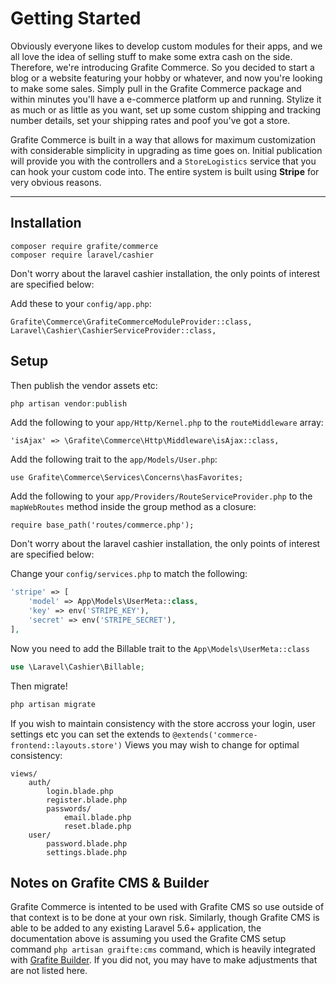 # Getting Started

<div class="logo">
    <span class="commerce-icon"></span>
</div>

Obviously everyone likes to develop custom modules for their apps, and we all love the idea of selling stuff to make some extra cash on the side. Therefore, we're introducing Grafite Commerce. So you decided to start a blog or a website featuring your hobby or whatever, and now you're looking to make some sales. Simply pull in the Grafite Commerce package and within minutes you'll have a e-commerce platform up and running. Stylize it as much or as little as you want, set up some custom shipping and tracking number details, set your shipping rates and poof you've got a store.

Grafite Commerce is built in a way that allows for maximum customization with considerable simplicity in upgrading as time goes on. Initial publication will provide you with the controllers and a `StoreLogistics` service that you can hook your custom code into. The entire system is built using **Stripe** for very obvious reasons.

---

## Installation

```
composer require grafite/commerce
composer require laravel/cashier
```

Don't worry about the laravel cashier installation, the only points of interest are specified below:

Add these to your `config/app.php`:

```
Grafite\Commerce\GrafiteCommerceModuleProvider::class,
Laravel\Cashier\CashierServiceProvider::class,
```

## Setup

Then publish the vendor assets etc:

```php
php artisan vendor:publish
```

Add the following to your `app/Http/Kernel.php` to the `routeMiddleware` array:
```
'isAjax' => \Grafite\Commerce\Http\Middleware\isAjax::class,
```

Add the following trait to the `app/Models/User.php`:
```
use Grafite\Commerce\Services\Concerns\hasFavorites;
```

Add the following to your `app/Providers/RouteServiceProvider.php` to the `mapWebRoutes` method inside the group method as a closure:
```
require base_path('routes/commerce.php');
```

Don't worry about the laravel cashier installation, the only points of interest are specified below:

Change your `config/services.php` to match the following:

```php
'stripe' => [
    'model' => App\Models\UserMeta::class,
    'key' => env('STRIPE_KEY'),
    'secret' => env('STRIPE_SECRET'),
],
```

Now you need to add the Billable trait to the `App\Models\UserMeta::class`

```php
use \Laravel\Cashier\Billable;
```

Then migrate!

```php
php artisan migrate
```

If you wish to maintain consistency with the store accross your login, user settings etc you can set the extends to `@extends('commerce-frontend::layouts.store')`
Views you may wish to change for optimal consistency:

```
views/
    auth/
        login.blade.php
        register.blade.php
        passwords/
            email.blade.php
            reset.blade.php
    user/
        password.blade.php
        settings.blade.php
```

## Notes on Grafite CMS & Builder
Grafite Commerce is intented to be used with Grafite CMS so use outside of that context is to be done at your own risk. Similarly, though Grafite CMS is able to be added to any existing Laravel 5.6+ application, the documentation above is assuming you used the Grafite CMS setup command `php artisan graifte:cms` command, which is heavily integrated with [Grafite Builder](https://builder.grafite.ca). If you did not, you may have to make adjustments that are not listed here.